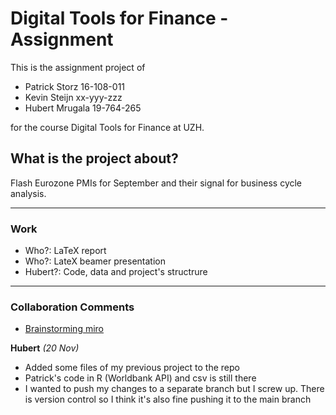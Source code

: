 # Digital Tools for Finance - Assignment

This is the assignment project of
- Patrick Storz  16-108-011
- Kevin Steijn   xx-yyy-zzz
- Hubert Mrugala 19-764-265

for the course Digital Tools for Finance at UZH.

## What is the project about?

Flash Eurozone PMIs for September and their signal for business cycle analysis.

* * *
### Work
- Who?: LaTeX report
- Who?: LateX beamer presentation
- Hubert?: Code, data and project's structrure

* * *
### Collaboration Comments
- [Brainstorming miro](https://miro.com/app/board/o9J_khn4A3g=/)

**Hubert** *(20 Nov)*
- Added some files of my previous project to the repo
- Patrick's code in R (Worldbank API) and csv is still there
- I wanted to push my changes to a separate branch but I screw up. There is version control so I think it's also fine pushing it to the main branch
